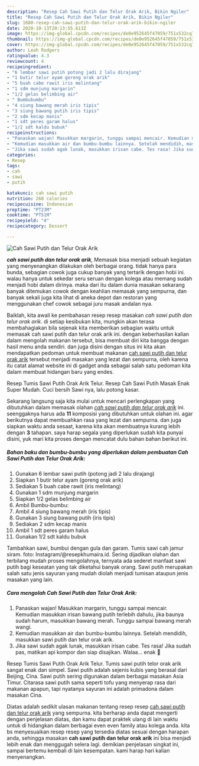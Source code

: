 ```yaml
---
description: "Resep Cah Sawi Putih dan Telur Orak Arik, Bikin Ngiler"
title: "Resep Cah Sawi Putih dan Telur Orak Arik, Bikin Ngiler"
slug: 1680-resep-cah-sawi-putih-dan-telur-orak-arik-bikin-ngiler
date: 2020-10-13T20:13:55.613Z
image: https://img-global.cpcdn.com/recipes/de0e952645f47059/751x532cq70/cah-sawi-putih-dan-telur-orak-arik-foto-resep-utama.jpg
thumbnail: https://img-global.cpcdn.com/recipes/de0e952645f47059/751x532cq70/cah-sawi-putih-dan-telur-orak-arik-foto-resep-utama.jpg
cover: https://img-global.cpcdn.com/recipes/de0e952645f47059/751x532cq70/cah-sawi-putih-dan-telur-orak-arik-foto-resep-utama.jpg
author: Leah Rodgers
ratingvalue: 4.3
reviewcount: 4
recipeingredient:
- "6 lembar sawi putih potong jadi 2 lalu dirajang"
- "1 butir telur ayam goreng orak arik"
- "5 buah cabe rawit iris melintang"
- "1 sdm munjung margarin"
- "1/2 gelas belimbing air"
- " Bumbubumbu"
- "4 siung bawang merah iris tipis"
- "3 siung bawang putih iris tipis"
- "2 sdm kecap manis"
- "1 sdt peres garam halus"
- "1/2 sdt kaldu bubuk"
recipeinstructions:
- "Panaskan wajan! Masukkan margarin, tunggu sampai mencair. Kemudian masukkan irisan bawang putih terlebih dahulu, jika baunya sudah harum, masukkan bawang merah. Tunggu sampai bawang merah wangi."
- "Kemudian masukkan air dan bumbu-bumbu lainnya. Setelah mendidih, masukkan sawi putih dan telur orak arik."
- "Jika sawi sudah agak lunak, masukkan irisan cabe. Tes rasa! Jika sudah pas, matikan api kompor dan siap disajikan. Walaa... enak 🤩"
categories:
- Resep
tags:
- cah
- sawi
- putih

katakunci: cah sawi putih 
nutrition: 268 calories
recipecuisine: Indonesian
preptime: "PT23M"
cooktime: "PT51M"
recipeyield: "4"
recipecategory: Dessert

---
```



![Cah Sawi Putih dan Telur Orak Arik](https://img-global.cpcdn.com/recipes/de0e952645f47059/751x532cq70/cah-sawi-putih-dan-telur-orak-arik-foto-resep-utama.jpg)

<b><i>cah sawi putih dan telur orak arik</i></b>, Memasak bisa menjadi sebuah kegiatan yang menyenangkan dilakukan oleh berbagai orang. tidak hanya para bunda, sebagian cowok juga cukup banyak yang tertarik dengan hobi ini. walau hanya untuk sekedar seru seruan dengan kolega atau memang sudah menjadi hobi dalam dirinya. maka dari itu dalam dunia masakan sekarang banyak ditemukan cowok dengan keahlian memasak yang sempurna, dan banyak sekali juga kita lihat di aneka depot dan restoran yang menggunakan chef cowok sebagai juru masak andalan nya.

Baiklah, kita awali ke pembahasan resep resep masakan <i>cah sawi putih dan telur orak arik</i>. di setiap kesibukan kita, mungkin akan terasa membahagiakan bila sejenak kita memberikan sebagian waktu untuk memasak cah sawi putih dan telur orak arik ini. dengan keberhasilan kalian dalam mengolah makanan tersebut, bisa membuat diri kita bangga dengan hasil menu anda sendiri. dan juga disini dengan situs ini kita akan mendapatkan pedoman untuk membuat makanan <u>cah sawi putih dan telur orak arik</u> tersebut menjadi masakan yang lezat dan sempurna, oleh karena itu catat alamat website ini di gadget anda sebagai salah satu pedoman kita dalam membuat hidangan baru yang endes.

Resep Tumis Sawi Putih Orak Arik Telur. Resep Cah Sawi Putih Masak Enak Super Mudah. Cuci bersih Sawi nya, lalu potong kasar.


Sekarang langsung saja kita mulai untuk mencari perlengkapan yang dibutuhkan dalam memasak olahan <u><i>cah sawi putih dan telur orak arik</i></u> ini. seenggaknya harus ada <b>11</b> komposisi yang dibutuhkan untuk olahan ini. agar berikutnya dapat membuahkan rasa yang lezat dan sempurna. dan juga siapkan waktu anda sesaat, karena kita akan membuatnya kurang lebih dengan <b>3</b> tahapan. saya harap segala yang diperlukan sudah kita punyai disini, yuk mari kita proses dengan mencatat dulu bahan bahan berikut ini.

<!--inarticleads1-->

##### Bahan baku dan bumbu-bumbu yang diperlukan dalam pembuatan Cah Sawi Putih dan Telur Orak Arik:

1. Gunakan 6 lembar sawi putih (potong jadi 2 lalu dirajang)
1. Siapkan 1 butir telur ayam (goreng orak arik)
1. Sediakan 5 buah cabe rawit (iris melintang)
1. Gunakan 1 sdm munjung margarin
1. Siapkan 1/2 gelas belimbing air
1. Ambil  Bumbu-bumbu:
1. Ambil 4 siung bawang merah (iris tipis)
1. Gunakan 3 siung bawang putih (iris tipis)
1. Sediakan 2 sdm kecap manis
1. Ambil 1 sdt peres garam halus
1. Gunakan 1/2 sdt kaldu bubuk


Tambahkan sawi, bumbui dengan gula dan garam. Tumis sawi cah jamur siram. foto: Instagram/@resepkhumaira.id. Sering dijadikan olahan dan terbilang mudah proses mengolahnya, ternyata ada sederet manfaat sawi putih bagi keseatan yang tak diketahui banyak orang. Sawi putih merupakan salah satu jenis sayuran yang mudah diolah menjadi tumisan ataupun jenis masakan yang lain. 

<!--inarticleads2-->

##### Cara mengolah Cah Sawi Putih dan Telur Orak Arik:

1. Panaskan wajan! Masukkan margarin, tunggu sampai mencair. Kemudian masukkan irisan bawang putih terlebih dahulu, jika baunya sudah harum, masukkan bawang merah. Tunggu sampai bawang merah wangi.
1. Kemudian masukkan air dan bumbu-bumbu lainnya. Setelah mendidih, masukkan sawi putih dan telur orak arik.
1. Jika sawi sudah agak lunak, masukkan irisan cabe. Tes rasa! Jika sudah pas, matikan api kompor dan siap disajikan. Walaa... enak 🤩


Resep Tumis Sawi Putih Orak Arik Telur. Tumis sawi putih telor orak arik sangat enak dan simpel. Sawi putih adalah sejenis kubis yang berasal dari Beijing, Cina. Sawi putih sering digunakan dalam berbagai masakan Asia Timur. Citarasa sawi putih sama seperti tofu yang menyerap rasa dari makanan apapun, tapi nyatanya sayuran ini adalah primadona dalam masakan Cina. 

Diatas adalah sedikit ulasan makanan tentang resep resep <u>cah sawi putih dan telur orak arik</u> yang sempurna. kita berharap anda dapat mengerti dengan penjelasan diatas, dan kamu dapat praktek ulang di lain waktu untuk di hidangkan dalam berbagai even even family atau kolega anda. kita bs menyesuaikan resep resep yang tersedia diatas sesuai dengan harapan anda, sehingga masakan <b>cah sawi putih dan telur orak arik</b> ini bisa menjadi lebih enak dan menggugah selera lagi. demikian penjelasan singkat ini, sampai bertemu kembali di lain kesempatan. kami harap hari kalian menyenangkan.
